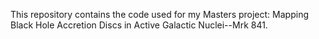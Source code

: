 This repository contains the code used for my Masters project: Mapping Black Hole Accretion Discs in Active Galactic Nuclei--Mrk 841.
